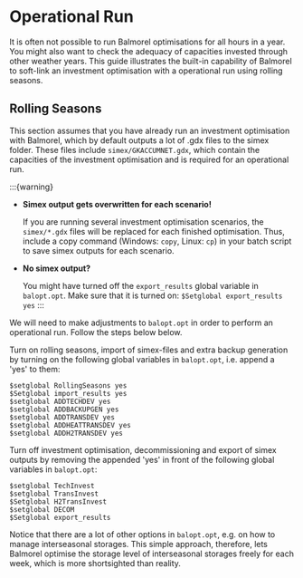 # Operational Run

It is often not possible to run Balmorel optimisations for all hours in a year. You might also want to check the adequacy of capacities invested through other weather years. This guide illustrates the built-in capability of Balmorel to soft-link an investment optimisation with a operational run using rolling seasons. 

## Rolling Seasons
This section assumes that you have already run an investment optimisation with Balmorel, which by default outputs a lot of .gdx files to the simex folder. These files include `simex/GKACCUMNET.gdx`, which contain the capacities of the investment optimisation and is required for an operational run.

:::{warning}
- **Simex output gets overwritten for each scenario!** 
  
    If you are running several investment optimisation scenarios, the `simex/*.gdx` files will be replaced for each finished optimisation. Thus, include a copy command (Windows: `copy`, Linux: `cp`) in your batch script to save simex outputs for each scenario.


- **No simex output?** 

    You might have turned off the `export_results` global variable in `balopt.opt`. Make sure that it is turned on: `$Setglobal export_results yes`
:::

We will need to make adjustments to `balopt.opt` in order to perform an operational run. Follow the steps below below.

Turn on rolling seasons, import of simex-files and extra backup generation by turning on the following global variables in `balopt.opt`, i.e. append a 'yes' to them:
```
$setglobal RollingSeasons yes
$Setglobal import_results yes
$setglobal ADDTECHDEV yes
$setglobal ADDBACKUPGEN yes
$setglobal ADDTRANSDEV yes
$setglobal ADDHEATTRANSDEV yes
$setglobal ADDH2TRANSDEV yes
```

Turn off investment optimisation, decommissioning and export of simex outputs by removing the appended 'yes' in front of the following global variables in `balopt.opt`:
```
$setglobal TechInvest   
$setglobal TransInvest 
$Setglobal H2TransInvest 
$setglobal DECOM 
$Setglobal export_results
```

Notice that there are a lot of other options in `balopt.opt`, e.g. on how to manage interseasonal storages. This simple approach, therefore, lets Balmorel optimise the storage level of interseasonal storages freely for each week, which is more shortsighted than reality.
